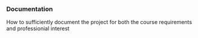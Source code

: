 ### Documentation
How to sufficiently document the project for both the course requirements and professionial interest